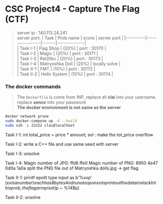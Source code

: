 # CSC Project4 - Capture The Flag (CTF)

> server ip : 140.113.24.241  
> server port:
|   Task   | Prob name       | score | server port  | 
|----------|-----------------|-------|--------------|  
| Task I-1   | Flag Shop       | (20%) | port : 30170 |    
| Task I-2   | Magic           | (20%) | port : 30171 |   
| Task I-3   | Ret2libc        | (20%) | port : 30173 |   
| Task I-4   | Matryoshka Doll | (20%) | locally solve |   
| Task II-1  | FMT             | (10%) | port : 30172 |  
| Task II-2  | Hello System    | (10%) | port : 30174 |   

### The docker commands  

> The `Dockerfile` is come from INP, replace all **clai** into your username, replace **sence** into your password  
> **The docker environment is not same as the server**
```bash
docker network prune
sudo docker-compose up -d --build
sudo ssh -p 22222 clai@localhost
```


Task I-1:
    int total_price = price * amount;
    sol : make the tot_price overflow

Task I-2:
    write a C++ file and use same seed with server

Task I-3:
    unsolve
    
Task I-4:
    Magic number of JPG: ffd8 ffe0
    Magic number of PNG: 8950 4e47 0d0a 1a0a
    split the PNG file out of Matryoshka dolls.jpg -> get flag

Task II-1:
    printf epolit
    type input as b'%xx$p' (xx is a number) each has 8 bytes
    And run a loop on xx to print out the data in stack
    In this prob, the flag array is at (%10$p ~ %14$p)

Task II-2:
    unsolve
